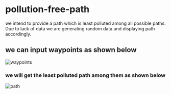 # pollution-free-path
we intend to provide a path which is least polluted among all possible paths. Due to lack of data we are generating random data and displaying path accordingly.

## we can input waypoints as shown below
![waypoints](https://user-images.githubusercontent.com/31769548/63569590-9f02b880-c597-11e9-8d1a-4fa529f3f1ed.png)

### we will get the least polluted path among them as shown below
![path](https://user-images.githubusercontent.com/31769548/63569620-c6f21c00-c597-11e9-9aad-fdb047fc7623.png)
